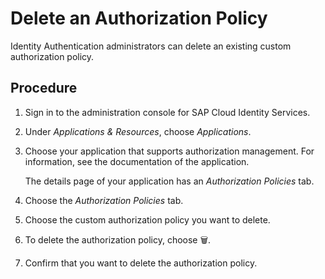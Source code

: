 <!-- loio3b78cc4f0b1545f4b6124a5987af5754 -->

<link rel="stylesheet" type="text/css" href="../css/sap-icons.css"/>

# Delete an Authorization Policy

Identity Authentication administrators can delete an existing custom authorization policy.



<a name="loio3b78cc4f0b1545f4b6124a5987af5754__steps_ltq_2vg_twb"/>

## Procedure

1.  Sign in to the administration console for SAP Cloud Identity Services.

2.  Under *Applications & Resources*, choose *Applications*.

3.  Choose your application that supports authorization management. For information, see the documentation of the application.

    The details page of your application has an *Authorization Policies* tab.

4.  Choose the *Authorization Policies* tab.

5.  Choose the custom authorization policy you want to delete.

6.  To delete the authorization policy, choose :wastebasket:.

7.  Confirm that you want to delete the authorization policy.


